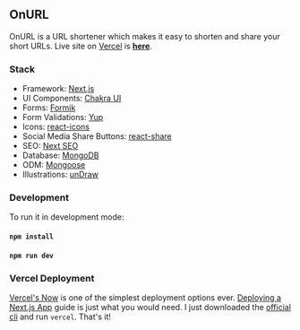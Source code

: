 
## OnURL

OnURL is a URL shortener which makes it easy to shorten and share your short URLs.
Live site on [Vercel](https://vercel.com) is **[here](https://onurl.now.sh/)**.

### Stack
* Framework: [Next.js](https://nextjs.org/)
* UI Components: [Chakra UI](https://chakra-ui.com/)
* Forms: [Formik](https://jaredpalmer.com/formik)
* Form Validations: [Yup](https://github.com/jquense/yup)
* Icons: [react-icons](https://react-icons.github.io/react-icons/)
* Social Media Share Buttons: [react-share](https://github.com/nygardk/react-share)
* SEO: [Next SEO](https://github.com/garmeeh/next-seo)
* Database: [MongoDB](https://www.mongodb.com/)
* ODM: [Mongoose](https://mongoosejs.com/)
* Illustrations: [unDraw](https://undraw.co/)

### Development

To run it in development mode:

#### `npm install`

#### `npm run dev`

### Vercel Deployment

[Vercel's Now](https://vercel.com/) is one of the simplest deployment options ever. [Deploying a Next.js App](https://nextjs.org/learn/basics/deploying-a-nextjs-app) guide is just what you would need. I just downloaded the [official cli](https://vercel.com/download) and run `vercel`. That's it!
